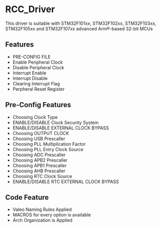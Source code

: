 # RCC_Driver
This driver is suitable with STM32F101xx, STM32F102xx, STM32F103xx, STM32F105xx and
STM32F107xx advanced Arm®-based 32-bit MCUs

## Features
* PRE-CONFIG FILE
* Enable Peripheral Clock
* Disable Peripheral Clock
* Interrupt Enable
* Interrupt Disable
* Clearing Interrupt Flag
* Perpheral Reset Register

## Pre-Config Features
* Choosing Clock Type
* ENABLE/DISABLE Clock Security System
* ENABLE/DISABLE EXTERNAL CLOCK BYPASS
* Choosing OUTPUT CLOCK
* Choosing USB Prescaller
* Choosing PLL Multiplication Factor
* Choosing PLL Entry Clock Source
* Choosing ADC Prescaller
* Choosing APB2 Prescaller
* Choosing APB1 Prescaller
* Choosing AHB Prescaller
* Choosing RTC Clock Source
* ENABLE/DISABLE RTC EXTERNAL CLOCK BYPASS

## Code Feature
* Valeo Naming Rules Applied
* MACROS for every option is available
* Arch Organization is Applied
